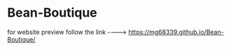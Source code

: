 # Bean-Boutique


for website preview follow the link ----> https://mg68339.github.io/Bean-Boutique/
